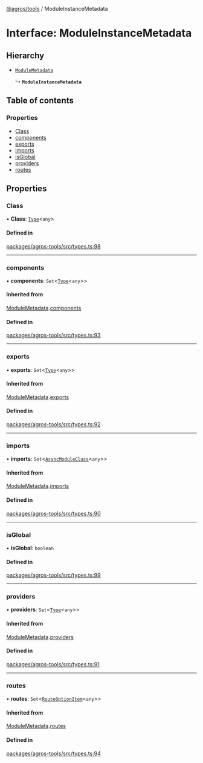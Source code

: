 [@agros/tools](../index.md) / ModuleInstanceMetadata

# Interface: ModuleInstanceMetadata

## Hierarchy

- [`ModuleMetadata`](ModuleMetadata.md)

  ↳ **`ModuleInstanceMetadata`**

## Table of contents

### Properties

- [Class](ModuleInstanceMetadata.md#class)
- [components](ModuleInstanceMetadata.md#components)
- [exports](ModuleInstanceMetadata.md#exports)
- [imports](ModuleInstanceMetadata.md#imports)
- [isGlobal](ModuleInstanceMetadata.md#isglobal)
- [providers](ModuleInstanceMetadata.md#providers)
- [routes](ModuleInstanceMetadata.md#routes)

## Properties

### <a id="class" name="class"></a> Class

• **Class**: [`Type`](../index.md#type)<`any`\>

#### Defined in

[packages/agros-tools/src/types.ts:98](https://github.com/agrosjs/agros/blob/1965b42/packages/agros-tools/src/types.ts#L98)

___

### <a id="components" name="components"></a> components

• **components**: `Set`<[`Type`](../index.md#type)<`any`\>\>

#### Inherited from

[ModuleMetadata](ModuleMetadata.md).[components](ModuleMetadata.md#components)

#### Defined in

[packages/agros-tools/src/types.ts:93](https://github.com/agrosjs/agros/blob/1965b42/packages/agros-tools/src/types.ts#L93)

___

### <a id="exports" name="exports"></a> exports

• **exports**: `Set`<[`Type`](../index.md#type)<`any`\>\>

#### Inherited from

[ModuleMetadata](ModuleMetadata.md).[exports](ModuleMetadata.md#exports)

#### Defined in

[packages/agros-tools/src/types.ts:92](https://github.com/agrosjs/agros/blob/1965b42/packages/agros-tools/src/types.ts#L92)

___

### <a id="imports" name="imports"></a> imports

• **imports**: `Set`<[`AsyncModuleClass`](../index.md#asyncmoduleclass)<`any`\>\>

#### Inherited from

[ModuleMetadata](ModuleMetadata.md).[imports](ModuleMetadata.md#imports)

#### Defined in

[packages/agros-tools/src/types.ts:90](https://github.com/agrosjs/agros/blob/1965b42/packages/agros-tools/src/types.ts#L90)

___

### <a id="isglobal" name="isglobal"></a> isGlobal

• **isGlobal**: `boolean`

#### Defined in

[packages/agros-tools/src/types.ts:99](https://github.com/agrosjs/agros/blob/1965b42/packages/agros-tools/src/types.ts#L99)

___

### <a id="providers" name="providers"></a> providers

• **providers**: `Set`<[`Type`](../index.md#type)<`any`\>\>

#### Inherited from

[ModuleMetadata](ModuleMetadata.md).[providers](ModuleMetadata.md#providers)

#### Defined in

[packages/agros-tools/src/types.ts:91](https://github.com/agrosjs/agros/blob/1965b42/packages/agros-tools/src/types.ts#L91)

___

### <a id="routes" name="routes"></a> routes

• **routes**: `Set`<[`RouteOptionItem`](RouteOptionItem.md)<`any`\>\>

#### Inherited from

[ModuleMetadata](ModuleMetadata.md).[routes](ModuleMetadata.md#routes)

#### Defined in

[packages/agros-tools/src/types.ts:94](https://github.com/agrosjs/agros/blob/1965b42/packages/agros-tools/src/types.ts#L94)
